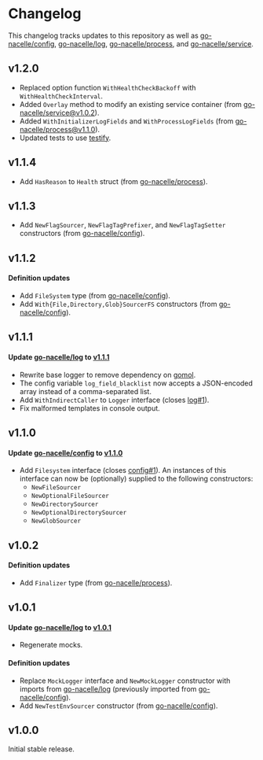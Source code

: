 # Changelog

This changelog tracks updates to this repository as well as [go-nacelle/config](https://github.com/go-nacelle/config), [go-nacelle/log](https://github.com/go-nacelle/log), [go-nacelle/process](https://github.com/go-nacelle/process), and [go-nacelle/service](https://github.com/go-nacelle/service).

## v1.2.0

- Replaced option function `WithHealthCheckBackoff` with `WithHealthCheckInterval`.
- Added `Overlay` method to modify an existing service container (from [go-nacelle/service@v1.0.2](https://github.com/go-nacelle/service/releases/tag/v1.0.2)).
- Added `WithInitializerLogFields` and `WithProcessLogFields` (from [go-nacelle/process@v1.1.0](https://github.com/go-nacelle/process/releases/tag/v1.1.0)).
- Updated tests to use [testify](https://github.com/stretchr/testify).

## v1.1.4

- Add `HasReason` to `Health` struct (from [go-nacelle/process](https://github.com/go-nacelle/process)).

## v1.1.3

- Add `NewFlagSourcer`, `NewFlagTagPrefixer`, and `NewFlagTagSetter` constructors (from [go-nacelle/config](https://github.com/go-nacelle/config)).

## v1.1.2

#### Definition updates

- Add `FileSystem` type (from [go-nacelle/config](https://github.com/go-nacelle/config)).
- Add `With{File,Directory,Glob}SourcerFS` constructors (from [go-nacelle/config](https://github.com/go-nacelle/config)).

## v1.1.1

#### Update [go-nacelle/log](https://github.com/go-nacelle/log) to [v1.1.1](https://github.com/go-nacelle/log/releases/tag/v1.1.1)

- Rewrite base logger to remove dependency on [gomol](https://github.com/aphistic/gomol).
- The config variable `log_field_blacklist` now accepts a JSON-encoded array instead of a comma-separated list.
- Add `WithIndirectCaller` to `Logger` interface (closes [log#1](https://github.com/go-nacelle/log/issues/1)).
- Fix malformed templates in console output.

## v1.1.0

#### Update [go-nacelle/config](https://github.com/go-nacelle/config) to [v1.1.0](https://github.com/go-nacelle/config/releases/tag/v1.1.0)

- Add `Filesystem` interface (closes [config#1](https://github.com/go-nacelle/config/issues/1)). An instances of this interface can now be (optionally) supplied to the following constructors:
  - `NewFileSourcer`
  - `NewOptionalFileSourcer`
  - `NewDirectorySourcer`
  - `NewOptionalDirectorySourcer`
  - `NewGlobSourcer`

## v1.0.2

#### Definition updates

- Add `Finalizer` type (from [go-nacelle/process](https://github.com/go-nacelle/process)).

## v1.0.1

#### Update [go-nacelle/log](https://github.com/go-nacelle/log) to [v1.0.1](https://github.com/go-nacelle/log/releases/tag/v1.0.1)

- Regenerate mocks.

#### Definition updates

- Replace `MockLogger` interface and `NewMockLogger` constructor with imports from [go-nacelle/log](https://github.com/go-nacelle/log) (previously imported from [go-nacelle/config](https://github.com/go-nacelle/config)).
- Add `NewTestEnvSourcer` constructor (from [go-nacelle/config](https://github.com/go-nacelle/config)).

## v1.0.0

Initial stable release.

